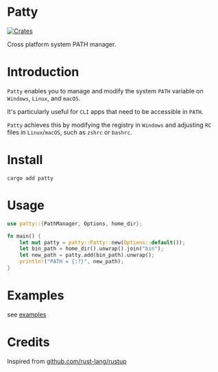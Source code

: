 # Patty

[![Crates](https://img.shields.io/crates/v/patty?logo=rust)](https://crates.io/crates/patty/)

Cross platform system PATH manager.

# Introduction

`Patty` enables you to manage and modify the system `PATH` variable on `Windows`, `Linux`, and `macOS`.

It's particularly useful for `CLI` apps that need to be accessible in `PATH`.

`Patty` achieves this by modifying the registry in `Windows` and adjusting `RC` files in `Linux`/`macOS`, such as `zshrc` or `bashrc`.

# Install

```console
cargo add patty
```

# Usage

```rust
use patty::{PathManager, Options, home_dir};

fn main() {
    let mut patty = patty::Patty::new(Options::default());
    let bin_path = home_dir().unwrap().join("bin");
    let new_path = patty.add(bin_path).unwrap();
    println!("PATH = {:?}", new_path);
}
```

# Examples

see [examples](examples)

# Credits

Inspired from [github.com/rust-lang/rustup](https://github.com/rust-lang/rustup)
